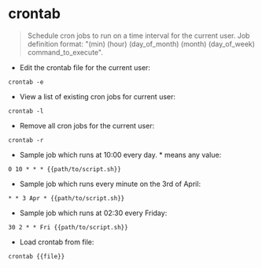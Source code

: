 # crontab

> Schedule cron jobs to run on a time interval for the current user.
> Job definition format: "(min) (hour) (day_of_month) (month) (day_of_week) command_to_execute".

- Edit the crontab file for the current user:

`crontab -e`

- View a list of existing cron jobs for current user:

`crontab -l`

- Remove all cron jobs for the current user:

`crontab -r`

- Sample job which runs at 10:00 every day. * means any value:

`0 10 * * * {{path/to/script.sh}}`

- Sample job which runs every minute on the 3rd of April:

`* * 3 Apr * {{path/to/script.sh}}`

- Sample job which runs at 02:30 every Friday:

`30 2 * * Fri {{path/to/script.sh}}`

- Load crontab from file:

`crontab {{file}}`
